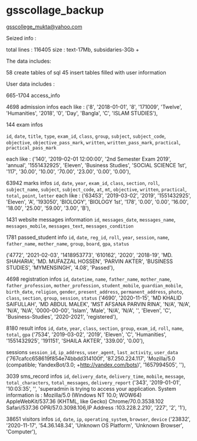 # gsscollage_backup
gsscollege_mukta@yahoo.com

Seized info : 

total lines : 116405
size : text-17Mb, subsidaries-3Gb +


The data includes:

58 create tables of sql
45 insert tables filled with user information



User data includes : 


665-1704 access_info


 4698 admission infos
each like : 
('8', '2018-01-01', '8', '171009', 'Twelve', 'Humanities', '2018', '0', 'Day', 'Bangla', 'C', 'ISLAM STUDIES'), 


144 exam infos

`id`, `date`, `title`, `type`, `exam_id`, `class`, `group`, `subject`, `subject_code`, `objective`, `objective_pass_mark`, `written`, `written_pass_mark`, `practical`, `practical_pass_mark`

each like :
('140', '2019-02-01 12:00:00', '2nd Semester Exam 2019', 'annual', '1551432925', 'Eleven', 'Business Studies', 'SOCIAL SCIENCE 1st', '117', '30.00', '10.00', '70.00', '23.00', '0.00', '0.00'), 



63942 marks infos
`id`, `date`, `year`, `exam_id`, `class`, `section`, `roll`, `subject_name`, `subject`, `subject_code`, `at`, `mt`, `objective`, `written`, `practical`, `total`, `point`, `letter`
each like :
('63453', '2019-03-02', '2019', '1551432925', 'Eleven', 'A', '193050', 'BIOLOGY', 'BIOLOGY 1st', '178', '0.00', '0.00', '16.00', '18.00', '25.00', '59.00', '3.00', 'B'), 


1431 website messages information
`id`, `messages_date`, `messages_name`, `messages_mobile`, `messages_text`, `messages_condition`

1781 passed_student info
`id`, `date`, `reg_id`, `roll`, `year`, `session`, `name`, `father_name`, `mother_name`, `group`, `board`, `gpa`, `status`

('4772', '2021-02-03', '1418953773', '610162', '2020', '2018-19', 'MD. SHAHARIA', 'MD. MUFAZZAL HOSSEN', 'PARVIN AKTER', 'BUSINESS STUDIES', 'MYMENSINGH', '4.08', 'Passed'), 

4698 registration infos 
 `id`, `datetime`, `name`, `father_name`, `mother_name`, `father_profession`, `mother_profession`, `student_mobile`, `guardian_mobile`, `birth_date`, `religion`, `gender`, `present_address`, `permanent_address`, `photo`, `class`, `section`, `group`, `session`, `status`
('4690', '2020-11-15', 'MD KHALID SAIFULLAH', 'MD ABDUL MALEK', 'MST AFSANA PARVIN RINA', 'N/A', 'N/A', 'N/A', 'N/A', '0000-00-00', 'Islam', 'Male', 'N/A', 'N/A', '', 'Eleven', 'C', 'Business-Studies', '2020-2021', 'registered'), 



8180 result infos
`id`, `date`, `year`, `class`, `section`, `group`, `exam_id`, `roll`, `name`, `total`, `gpa`
('7534', '2019-03-02', '2019', 'Eleven', 'C', 'Humanities', '1551432925', '191151', 'SHAILA AKTER', '339.00', '0.00'), 

sessions
`session_id`, `ip_address`, `user_agent`, `last_activity`, `user_data`
('767cafcc658619f854e74bbdd314100f', '87.250.224.117', 'Mozilla/5.0 (compatible; YandexBot/3.0; +http://yandex.com/bots)', '1657994505', ''), 


3039 sms_record infos
 `id`, `delivery_date`, `delivery_time`, `mobile`, `message`, `total_characters`, `total_messages`, `delivery_report`
('343', '2019-01-01', '10:03:35', '', 'superadmin is trying to access your application. System information is : Mozilla/5.0 (Windows NT 10.0; WOW64) AppleWebKit/537.36 (KHTML, like Gecko) Chrome/70.0.3538.102 Safari/537.36 OPR/57.0.3098.106,IP Address :103.228.2.210', '227', '2', '1'), 

38651 visitors infos
`id`, `date`, `ip`, `operating_system`, `browser`, `device`
('23832', '2020-11-17', '54.36.148.34', 'Unknown OS Platform', 'Unknown Browser', 'Computer'), 
